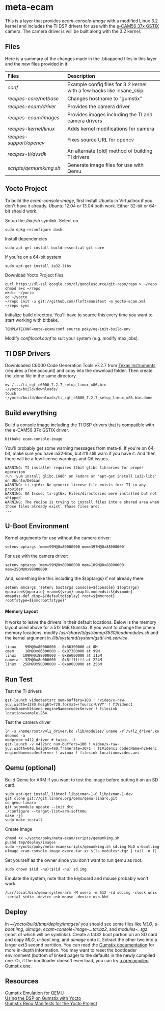 meta-ecam
=========
This is a layer that provides *ecam-console-image* with a modified Linux 3.2
kernel and includes the TI DSP drivers for use with the [e-CAM56 37x
GSTIX](http://www.e-consystems.com/5MP-Gumstix-Camera.asp) camera. The camera
driver is will be built along with the 3.2 kernel.

Files
-----
Here is a summary of the changes made in the .bbappend files in this layer and
the new files provided in it.

| Files | Description
|:------|:-----
| *conf* | Example config files for 3.2 kernel with a few hacks like insane\_skip
| *recipes-core/netbase* | Changes hostname to "gumstix"
| *recipes-ecam/driver* | Provides the camera driver
| *recipes-ecam/images* | Provides images including the TI and camera drivers
| *recipes-kernel/linux* | Adds kernel modifications for camera
| *recipes-support/opencv* | Fixes source URL for opencv
| *recipes-ti/dvsdk* | An alternate [old] method of building TI drivers
| *scripts/qemumkimg.sh* | Generate image files for use with Qemu

Yocto Project
-------------
To build the *ecam-console-image*, first install Ubuntu in Virtualbox if you
don't have it already. Ubuntu 12.04 or 13.04 both work. Either 32-bit or 64-bit
should work.

Setup the */bin/sh* symlink. Select no.

    sudo dpkg-reconfigure dash

Install dependencies

    sudo apt-get install build-essential git-core

If you're on a 64-bit system

    sudo apt-get install ia32-libs

Download Yocto Project files

    curl https://dl-ssl.google.com/dl/googlesource/git-repo/repo > ~/repo
    chmod a+x ~/repo
    mkdir ~/yocto
    cd ~/yocto
    ~/repo init -u git://github.com/floft/manifest -m yocto-ecam.xml
    ~/repo sync

Initialize build directory. You'll have to source this every time you want to
start working with bitbake.

    TEMPLATECONF=meta-ecam/conf source poky/oe-init-build-env

Modify *conf/local.conf* to suit your system (e.g. modify max jobs).

TI DSP Drivers
--------------
Downloaded C6000 Code Generation Tools v7.2.7 from [Texas
Instruments](https://www-a.ti.com/downloads/sds_support/TICodegenerationTools/download.htm)
(requires a free account) and copy into the download folder. Then create the
.done file in the same directory.

    mv /.../ti_cgt_c6000_7.2.7_setup_linux_x86.bin ~/yocto/build/downloads/
    touch ~/yocto/build/downloads/ti_cgt_c6000_7.2.7_setup_linux_x86.bin.done

Build everything
----------------
Build a console image including the TI DSP drivers that is compatible with the
e-CAM56 37x GSTIX driver.

    bitbake ecam-console-image

You'll probably get some warning messages from meta-ti. If you're on 64-bit,
make sure you have ia32-libs, but it'll still warn if you have it. And then,
there will be a few license warnings and QA issues.

    WARNING: TI installer requires 32bit glibc libraries for proper operation
    run 'yum install glibc.i686' on Fedora or 'apt-get install ia32-libs' on Ubuntu/Debian
    WARNING: ti-cgt6x: No generic license file exists for: TI in any provider
    WARNING: QA Issue: ti-cgt6x: Files/directories were installed but not shipped
    WARNING: The recipe is trying to install files into a shared area when those files already exist. Those files are:
    ...

U-Boot Environment
------------------
Kernel arguments for use without the camera driver:

    setenv optargs 'mem=99M@0x80000000 mem=397M@0x88000000'

For use with the camera driver:

    setenv optargs 'mem=99M@0x80000000 mem=109M@0x88000000 mem=256M@0x90000000'

And, something like this including the ${optargs} if not already there

    setenv mmcargs 'setenv bootargs console=${console} ${optargs} mpurate=${mpurate} vram=${vram} omapfb.mode=dvi:${dvimode} omapdss.def_disp=${defaultdisplay} root=${mmcroot} rootfstype=${mmcrootfstype}'


#### Memory Layout
It works to leave the drivers in their default locations. Below is the memory
layout used above for a 512 MiB Gumstix. If you want to change the cmem memory
locations, modify */usr/share/ti/gst/omap3530/loadmodules.sh* and the kernel
argument in */lib/systemd/system/gstti-init.service*.

    linux    99M@0x80000000 - 0x86300000 at 0M
    cmem     16M@0x86300000 - 0x87300000 at 99M
    linux   109M@0x88000000 - 0x8e000000 at 115M
    camera   32M@0x8e000000 - 0x8fffffff at 224M
    linux   256M@0x90000000 - 0xa0000000 at 256M

Run Test
--------
Test the TI drivers

    gst-launch videotestsrc num-buffers=100 ! 'video/x-raw-yuv,width=1280,height=720,format=(fourcc)UYVY' ! TIVidenc1 codecName=h264enc engineName=codecServer ! filesink location=sample.264

Test the camera driver

    ln -s /home/root/v4l2_driver.ko /lib/modules/`uname -r`/v4l2_driver.ko
    depmod -a
    modprobe v4l2_driver # twice...?
    gst-launch -v v4l2src num-buffers=100 ! video/x-raw-yuv,width=640,height=480,framerate=30/1 ! TIVidenc1 codecName=h264enc engineName=codecServer ! avimux ! filesink location=video.avi


Qemu (optional)
---------------
Build Qemu for ARM if you want to test the image before putting it on an SD card.

    sudo apt-get install libtool libpixman-1-0 libpixman-1-dev
    git clone git://git.linaro.org/qemu/qemu-linaro.git
    cd qemu-linaro
    git submodule update --init dtc
    ./configure --target-list=arm-softmmu
    make -j4
    sudo make install

Create image

    chmod +x ~/yocto/poky/meta-ecam/scripts/qemumkimg.sh
    pushd tmp/deploy/images
    sudo ~/yocto/poky/meta-ecam/scripts/qemumkimg.sh sd.img MLO u-boot.img uImage ecam-console-image-overo.tar.xz $(ls modules*.tgz | tail -n 1)

Set yourself as the owner since you don't want to run qemu as root.

    sudo chown $(id -nu):$(id -nu) sd.img

Emulate the system, note that the keyboard and mouse probably won't work.

    /usr/local/bin/qemu-system-arm -M overo -m 512 -sd sd.img -clock unix -serial stdio -device usb-mouse -device usb-kbd

Deploy
------
In *~/yocto/build/tmp/deploy/images/* you should see some files like *MLO*,
*u-boot.img*, *uImage*, *ecam-console-image-...tar.bz2*, and *modules-...tgz*
(most of which will be symlinks). Create a fat32 boot partion on an SD card and
copy *MLO*, *u-boot.img*, and *uImage* onto it. Extract the other two into a
larger ext3 second partition. You can read the [Gumstix
documentation](http://gumstix.org/create-a-bootable-microsd-card.html) for more
in-depth information. You may want to reset the bootloader environment (bottom
of linked page) to the defaults in the newly compiled one. Or, if the
bootloader doesn't even load, you can try [a precompiled Gumstix
one](http://cumulus.gumstix.org/images/angstrom/factory/2011-08-30-1058/u-boot.bin).

Resources
---------
[Gumstix Emulation for QEMU](http://wiki.gumstix.org/index.php?title=Gumstix_Emulation_for_QEMU)  
[Using the DSP on Gumstix with Yocto](http://www.sleepyrobot.com/?p=210)  
[Gumstix Repo Manifests for the Yocto Project](https://github.com/gumstix/Gumstix-YoctoProject-Repo)
